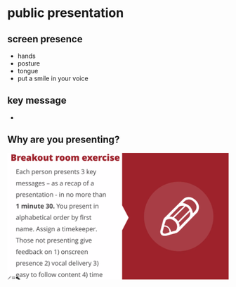 # public presentation

## screen presence

- hands
- posture
- tongue
- put a smile in your voice

## key message

- 

## Why are you presenting?

<img src="https://raw.githubusercontent.com/coelien/image-hosting/master/img/202208091628862.png" alt="image-20220809162850749" style="zoom:50%;" />

